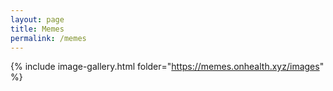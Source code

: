 ```yaml
---
layout: page
title: Memes
permalink: /memes
---
```



{% include image-gallery.html folder="https://memes.onhealth.xyz/images" %}
